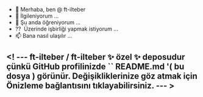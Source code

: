 - 👋 Merhaba, ben @ ft-ilteber
- 👀 İlgileniyorum ...
- 🌱 Şu anda öğreniyorum ...
-  ⁇ ️ Üzerinde işbirliği yapmak istiyorum ...
- 📫 Bana nasıl ulaşılır ...

<! ---
ft-ilteber / ft-ilteber ✨ özel ✨ deposudur çünkü GitHub profilinizde `` README.md '( bu dosya ) görünür.
Değişikliklerinize göz atmak için Önizleme bağlantısını tıklayabilirsiniz.
--- >
-
